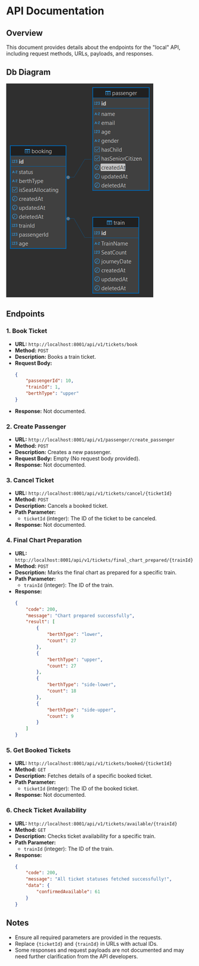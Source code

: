 # API Documentation

## Overview
This document provides details about the endpoints for the "local" API, including request methods, URLs, payloads, and responses.
## Db Diagram

![Alt Text](/Railway_system.png)

## Endpoints

### 1. Book Ticket
- **URL:** `http://localhost:8001/api/v1/tickets/book`
- **Method:** `POST`
- **Description:** Books a train ticket.
- **Request Body:**
  ```json
  {
      "passengerId": 10,
      "trainId": 1,
      "berthType": "upper"
  }
  ```
- **Response:**
  Not documented.

### 2. Create Passenger
- **URL:** `http://localhost:8001/api/v1/passenger/create_passenger`
- **Method:** `POST`
- **Description:** Creates a new passenger.
- **Request Body:**
  Empty (No request body provided).
- **Response:**
  Not documented.

### 3. Cancel Ticket
- **URL:** `http://localhost:8001/api/v1/tickets/cancel/{ticketId}`
- **Method:** `POST`
- **Description:** Cancels a booked ticket.
- **Path Parameter:**
  - `ticketId` (integer): The ID of the ticket to be canceled.
- **Response:**
  Not documented.

### 4. Final Chart Preparation
- **URL:** `http://localhost:8001/api/v1/tickets/final_chart_prepared/{trainId}`
- **Method:** `POST`
- **Description:** Marks the final chart as prepared for a specific train.
- **Path Parameter:**
  - `trainId` (integer): The ID of the train.
- **Response:**
  ```json
  {
      "code": 200,
      "message": "Chart prepared successfully",
      "result": [
          {
              "berthType": "lower",
              "count": 27
          },
          {
              "berthType": "upper",
              "count": 27
          },
          {
              "berthType": "side-lower",
              "count": 18
          },
          {
              "berthType": "side-upper",
              "count": 9
          }
      ]
  }
  ```

### 5. Get Booked Tickets
- **URL:** `http://localhost:8001/api/v1/tickets/booked/{ticketId}`
- **Method:** `GET`
- **Description:** Fetches details of a specific booked ticket.
- **Path Parameter:**
  - `ticketId` (integer): The ID of the booked ticket.
- **Response:**
  Not documented.


### 6. Check Ticket Availability
- **URL:** `http://localhost:8001/api/v1/tickets/available/{trainId}`
- **Method:** `GET`
- **Description:** Checks ticket availability for a specific train.
- **Path Parameter:**
  - `trainId` (integer): The ID of the train.
- **Response:**
  ```json
  {
      "code": 200,
      "message": "All ticket statuses fetched successfully!",
      "data": {
          "confirmedAvailable": 61
      }
  }
  ```

## Notes
- Ensure all required parameters are provided in the requests.
- Replace `{ticketId}` and `{trainId}` in URLs with actual IDs.
- Some responses and request payloads are not documented and may need further clarification from the API developers.

